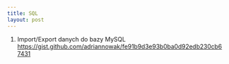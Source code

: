 ```yaml
---
title: SQL
layout: post
---
```


1. Import/Export danych do bazy MySQL
https://gist.github.com/adriannowak/fe91b9d3e93b0ba0d92edb230cb67431

